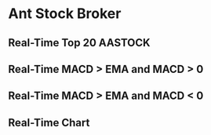 # Ant Stock Broker

## Real-Time Top 20 AASTOCK

## Real-Time MACD > EMA and MACD > 0

## Real-Time MACD > EMA and MACD < 0

## Real-Time Chart